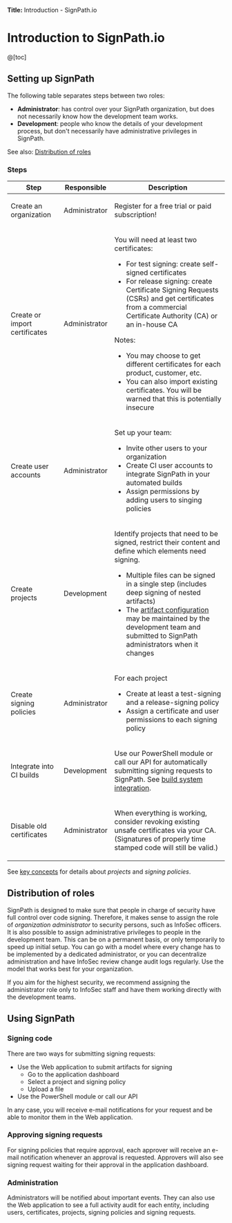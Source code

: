 **Title:** Introduction - SignPath.io

# Introduction to SignPath.io

@[toc]

## Setting up SignPath

The following table separates steps between two roles:

* **Administrator**: has control over your SignPath organization, but does not necessarily know how the development team works.
* **Development**: people who know the details of your development process, but don't necessarily have administrative privileges in SignPath.

See also: [Distribution of roles](#distribution-of-roles)

### Steps

<table>
  <thead>
    <tr>
      <th>Step</th>
      <th>Responsible</th>
      <th>Description</th>
    </tr>
  </thead>

  <tbody>
    <tr>
      <td>Create an organization</td>
      <td>Administrator</td>
      <td>

Register for a free trial or paid subscription!

</td></tr>
    <tr>
      <td>Create or import certificates</td>
      <td>Administrator</td>
      <td>

You will need at least two certificates:

* For test signing: create self-signed certificates
* For release signing: create Certificate Signing Requests (CSRs) and get certificates from a commercial Certificate Authority (CA) or an in-house CA

Notes:

* You may choose to get different certificates for each product, customer, etc.
* You can also import existing certificates. You will be warned that this is potentially insecure

</td></tr>
    <tr>
      <td>Create user accounts</td>
      <td>Administrator</td>
      <td>

Set up your team:

* Invite other users to your organization
* Create CI user accounts to integrate SignPath in your automated builds
* Assign permissions by adding users to singing policies

</td></tr>
    <tr>
      <td>Create projects</td>
      <td>Development</td>
      <td>

Identify projects that need to be signed, restrict their content and define which elements need signing.

* Multiple files can be signed in a single step (includes deep signing of nested artifacts)
* The [artifact configuration] may be maintained by the development team and submitted to SignPath administrators when it changes

</td>
    </tr>
    <tr>
      <td>Create signing policies</td>
      <td>Administrator</td>
      <td>

For each project
  
* Create at least a test-signing and a release-signing policy
* Assign a certificate and user permissions to each signing policy

</td></tr>
    <tr>
      <td>Integrate into CI builds</td>
      <td>Development</td>
      <td>

Use our PowerShell module or call our API for automatically submitting signing requests to SignPath. See [build system integration].
</td>
    </tr>
    <tr>
      <td>Disable old certificates</td>
      <td>Administrator</td>
      <td>

When everything is working, consider revoking existing unsafe certificates via your CA. (Signatures of properly time stamped code will still be valid.)

</td></tr>
  </tbody>
</table>

See [key concepts] for details about *projects* and *signing policies*.

## Distribution of roles

SignPath is designed to make sure that people in charge of security have full control over code signing. Therefore, it makes sense to assign the role of *organization administrator* to security persons, such as InfoSec officers. It is also possible to assign administrative privileges to people in the development team. This can be on a permanent basis, or only temporarily to speed up initial setup. You can go with a model where every change has to be implemented by a dedicated administrator, or you can decentralize administration and have InfoSec review change audit logs regularly. Use the model that works best for your organization.

If you aim for the highest security, we recommend assigning the administrator role only to InfoSec staff and have them working directly with the development teams.

## Using SignPath

### Signing code

There are two ways for submitting signing requests:

* Use the Web application to submit artifacts for signing
  * Go to the application dashboard
  * Select a project and signing policy
  * Upload a file
* Use the PowerShell module or call our API

In any case, you will receive e-mail notifications for your request and be able to monitor them in the Web application.

### Approving signing requests

For signing policies that require approval, each approver will receive an e-mail notification whenever an approval is requested. Approvers will also see signing request waiting for their approval in the application dashboard.

### Administration

Administrators will be notified about important events. They can also use the Web application to see a full activity audit for each entity, including users, certificates, projects, signing policies and signing requests.

[key concepts]: 2_key_concepts.md.html
[artifact configuration]: 3_artifact_configuration.md.html
[build system integration]: 4_build_integration.md.html